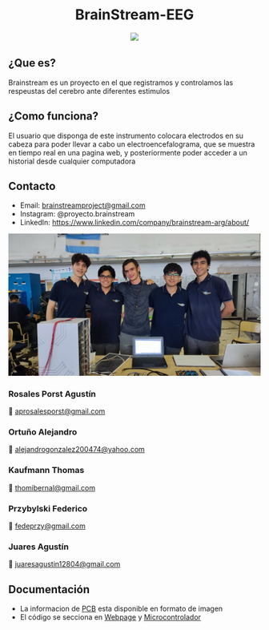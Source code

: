 <div align="center">

# BrainStream-EEG
<img src="imagenes/Logo-tipografia.PNG"/>

</div>

## ¿Que es?
Brainstream es un proyecto en el que registramos y controlamos las respeustas del cerebro ante diferentes estimulos

## ¿Como funciona?
El usuario que disponga de este instrumento colocara electrodos en su cabeza para poder llevar a cabo un electroencefalograma, que se muestra en tiempo real en una pagina web, y posteriormente poder acceder a un historial desde cualquier computadora

## Contacto
- Email: brainstreamproject@gmail.com
- Instagram: @proyecto.brainstream
- LinkedIn: https://www.linkedin.com/company/brainstream-arg/about/

<div align="center">

<img src="imagenes/foto_grupal.jpg" width="650"/>

</div>


### Rosales Porst Agustín

📧 aprosalesporst@gmail.com

### Ortuño Alejandro

📧 alejandrogonzalez200474@yahoo.com

### Kaufmann Thomas

📧 thomibernal@gmail.com

### Przybylski Federico

📧 fedeprzy@gmail.com

### Juares Agustín

📧 juaresagustin12804@gmail.com

## Documentación
- La informacion de [PCB](/Hardware) esta disponible en formato de imagen
- El código se secciona en [Webpage](/Webpage) y [Microcontrolador](/Raspberry_code)
